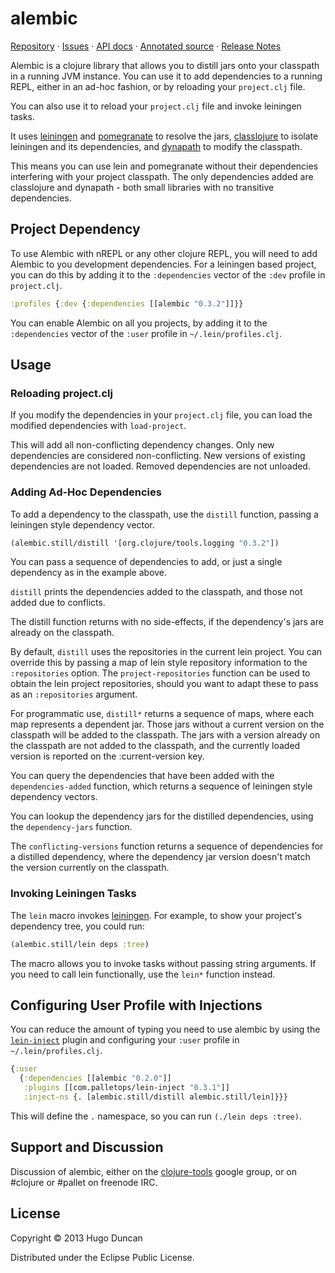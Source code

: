 # alembic

[Repository](https://github.com/pallet/alembic) &#xb7;
[Issues](https://github.com/pallet/alembic/issues) &#xb7;
[API docs](http://palletops.com/alembic/0.3/api) &#xb7;
[Annotated source](http://palletops.com/alembic/0.3/annotated/uberdoc.html) &#xb7;
[Release Notes](https://github.com/pallet/alembic/blob/develop/ReleaseNotes.md)

Alembic is a clojure library that allows you to distill jars onto your
classpath in a running JVM instance.  You can use it to add
dependencies to a running REPL, either in an ad-hoc fashion, or by
reloading your `project.clj` file.

You can also use it to reload your `project.clj` file and invoke
leiningen tasks.

It uses [leiningen][lein] and [pomegranate][pomegranate] to resolve
the jars, [classlojure][classlojure] to isolate leiningen and its
dependencies, and [dynapath][dynapath] to modify the classpath.

This means you can use lein and pomegranate without their dependencies
interfering with your project classpath.  The only dependencies added
are classlojure and dynapath - both small libraries with no transitive
dependencies.

## Project Dependency

To use Alembic with nREPL or any other clojure REPL, you will need to add
Alembic to you development dependencies.  For a leiningen based project, you can
do this by adding it to the `:dependencies` vector of the `:dev` profile in
`project.clj`.

```clj
:profiles {:dev {:dependencies [[alembic "0.3.2"]]}}
```

You can enable Alembic on all you projects, by adding it to the `:dependencies`
vector of the `:user` profile in `~/.lein/profiles.clj`.

## Usage

### Reloading project.clj

If you modify the dependencies in your `project.clj` file, you can load the
modified dependencies with `load-project`.

This will add all non-conflicting dependency changes.  Only new
dependencies are considered non-conflicting.  New versions of existing
dependencies are not loaded.  Removed dependencies are not unloaded.

### Adding Ad-Hoc Dependencies

To add a dependency to the classpath, use the `distill` function, passing a
leiningen style dependency vector.

```clj
(alembic.still/distill '[org.clojure/tools.logging "0.3.2"])
```

You can pass a sequence of dependencies to add, or just a single
dependency as in the example above.

`distill` prints the dependencies added to the classpath, and those
not added due to conflicts.

The distill function returns with no side-effects, if the dependency's
jars are already on the classpath.

By default, `distill` uses the repositories in the current lein project.  You
can override this by passing a map of lein style repository information to the
`:repositories` option.  The `project-repositories` function can be used to
obtain the lein project repositories, should you want to adapt these to pass as
an `:repositories` argument.


For programmatic use, `distill*` returns a sequence of maps, where
each map represents a dependent jar.  Those jars without a current
version on the classpath will be added to the classpath.  The jars
with a version already on the classpath are not added to the
classpath, and the currently loaded version is reported on the
:current-version key.

You can query the dependencies that have been added with the
`dependencies-added` function, which returns a sequence of leiningen style
dependency vectors.

You can lookup the dependency jars for the distilled dependencies, using the
`dependency-jars` function.

The `conflicting-versions` function returns a sequence of dependencies for a
distilled dependency, where the dependency jar version doesn't match the version
currently on the classpath.

### Invoking Leiningen Tasks

The `lein` macro invokes [leiningen][lein].  For example, to
show your project's dependency tree, you could run:

```clj
(alembic.still/lein deps :tree)
```

The macro allows you to invoke tasks without passing string arguments.
If you need to call lein functionally, use the `lein*` function
instead.

## Configuring User Profile with Injections

You can reduce the amount of typing you need to use alembic by using
the [`lein-inject`][lein-inject] plugin and configuring your `:user`
profile in `~/.lein/profiles.clj`.

```clj
{:user
  {:dependencies [[alembic "0.2.0"]]
   :plugins [[com.palletops/lein-inject "0.3.1"]]
   :inject-ns {. [alembic.still/distill alembic.still/lein]}}}
```

This will define the `.` namespace, so you can run `(./lein deps :tree)`.

## Support and Discussion

Discussion of alembic, either on the
[clojure-tools](https://groups.google.com/forum/?fromgroups#!forum/clojure-tools)
google group, or on #clojure or #pallet on freenode IRC.

## License

Copyright © 2013 Hugo Duncan

Distributed under the Eclipse Public License.

[lein]: http://leiningen.org "Leiningen"
[lein-inject]: http://github.com/palletops/lein-inject "Lein-inject plugin"
[pomegranate]: https://github.com/cemerick/pomegranate#pomegranate-- "Pomegranate"
[classlojure]: https://github.com/flatland/classlojure "Classlojure"
[dynapath]: https://github.com/tobias/dynapath#dynapath- "Dynapath"

